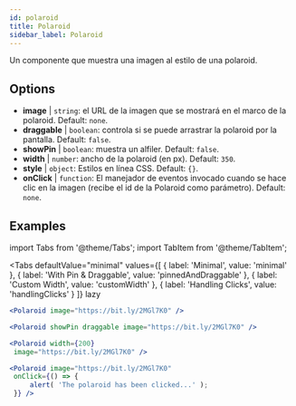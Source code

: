 ```yaml
---
id: polaroid
title: Polaroid
sidebar_label: Polaroid
---
```


Un componente que muestra una imagen al estilo de una polaroid.

## Options

* __image__ | `string`: el URL de la imagen que se mostrará en el marco de la polaroid. Default: `none`.
* __draggable__ | `boolean`: controla si se puede arrastrar la polaroid por la pantalla. Default: `false`.
* __showPin__ | `boolean`: muestra un alfiler. Default: `false`.
* __width__ | `number`: ancho de la polaroid (en px). Default: `350`.
* __style__ | `object`: Estilos en línea CSS. Default: `{}`.
* __onClick__ | `function`: El manejador de eventos invocado cuando se hace clic en la imagen (recibe el id de la Polaroid como parámetro). Default: `none`.


## Examples

import Tabs from '@theme/Tabs';
import TabItem from '@theme/TabItem';

<Tabs
    defaultValue="minimal"
    values={[
        { label: 'Minimal', value: 'minimal' },
        { label: 'With Pin & Draggable', value: 'pinnedAndDraggable' },
        { label: 'Custom Width', value: 'customWidth' },
        { label: 'Handling Clicks', value: 'handlingClicks' }
    ]}
    lazy
>

<TabItem value="minimal">

```jsx live
<Polaroid image="https://bit.ly/2MGl7K0" />
```

</TabItem>

<TabItem value="pinnedAndDraggable">

```jsx live
<Polaroid showPin draggable image="https://bit.ly/2MGl7K0" />
```

</TabItem>

<TabItem value="customWidth">

```jsx live
<Polaroid width={200}
 image="https://bit.ly/2MGl7K0" />
```

</TabItem>

<TabItem value="handlingClicks">

```jsx live
<Polaroid image="https://bit.ly/2MGl7K0" 
 onClick={() => {
     alert( 'The polaroid has been clicked...' );
 }} />
```

</TabItem>

</Tabs>
